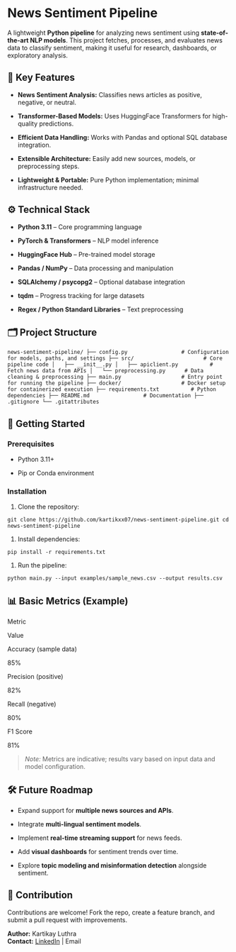 # News Sentiment Pipeline
A lightweight **Python pipeline** for analyzing news sentiment using **state-of-the-art NLP models**. This project fetches, processes, and evaluates news data to classify sentiment, making it useful for research, dashboards, or exploratory analysis.

## 🔑 Key Features

-   **News Sentiment Analysis:** Classifies news articles as positive, negative, or neutral.
    
-   **Transformer-Based Models:** Uses HuggingFace Transformers for high-quality predictions.
    
-   **Efficient Data Handling:** Works with Pandas and optional SQL database integration.
    
-   **Extensible Architecture:** Easily add new sources, models, or preprocessing steps.
    
-   **Lightweight & Portable:** Pure Python implementation; minimal infrastructure needed.
    

## ⚙️ Technical Stack

-   **Python 3.11** – Core programming language
    
-   **PyTorch & Transformers** – NLP model inference
    
-   **HuggingFace Hub** – Pre-trained model storage
    
-   **Pandas / NumPy** – Data processing and manipulation
    
-   **SQLAlchemy / psycopg2** – Optional database integration
    
-   **tqdm** – Progress tracking for large datasets
    
-   **Regex / Python Standard Libraries** – Text preprocessing
    

## 🗂 Project Structure

`news-sentiment-pipeline/ ├── config.py                 # Configuration for models, paths, and settings ├── src/                      # Core pipeline code │   ├── __init__.py │   ├── apiclient.py          # Fetch news data from APIs │   └── preprocessing.py      # Data cleaning & preprocessing ├── main.py                   # Entry point for running the pipeline ├── docker/                   # Docker setup for containerized execution ├── requirements.txt          # Python dependencies ├── README.md                 # Documentation ├── .gitignore └── .gitattributes`

## 🚀 Getting Started

### Prerequisites

-   Python 3.11+
    
-   Pip or Conda environment
    

### Installation

1.  Clone the repository:
    

`git clone https://github.com/kartikxx07/news-sentiment-pipeline.git cd news-sentiment-pipeline`

1.  Install dependencies:
    

`pip install -r requirements.txt`

1.  Run the pipeline:
    

`python main.py --input examples/sample_news.csv --output results.csv`

## 📊 Basic Metrics (Example)

Metric

Value

Accuracy (sample data)

85%

Precision (positive)

82%

Recall (negative)

80%

F1 Score

81%

> _Note:_ Metrics are indicative; results vary based on input data and model configuration.

## 🛠 Future Roadmap

-   Expand support for **multiple news sources and APIs**.
    
-   Integrate **multi-lingual sentiment models**.
    
-   Implement **real-time streaming support** for news feeds.
    
-   Add **visual dashboards** for sentiment trends over time.
    
-   Explore **topic modeling and misinformation detection** alongside sentiment.
    

## 🤝 Contribution

Contributions are welcome! Fork the repo, create a feature branch, and submit a pull request with improvements.

**Author:** Kartikay Luthra  
**Contact:** [LinkedIn](https://www.linkedin.com/in/kartikayluthra) | Email
